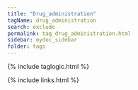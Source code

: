 ```yaml
---
title: "Drug_administration"
tagName: drug_administration
search: exclude
permalink: tag_drug_administration.html
sidebar: mydoc_sidebar
folder: tags
---
```

{% include taglogic.html %}

{% include links.html %}
